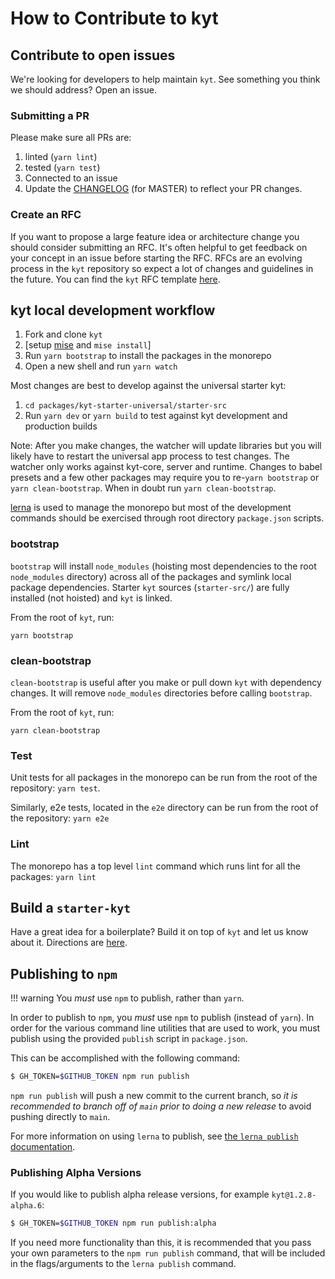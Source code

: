# How to Contribute to kyt

## Contribute to open issues

We're looking for developers to help maintain `kyt`.
See something you think we should address? Open an issue.

### Submitting a PR

Please make sure all PRs are:

1. linted (`yarn lint`)
1. tested (`yarn test`)
1. Connected to an issue
1. Update the [CHANGELOG](/CHANGELOG.md) (for MASTER) to reflect your PR changes.

### Create an RFC

If you want to propose a large feature idea or architecture change you should consider submitting an RFC. It's often helpful to get feedback on your concept in an issue before starting the RFC. RFCs are an evolving process in the `kyt` repository so expect a lot of changes and guidelines in the future. You can find the `kyt` RFC template [here](/rfc/template.md).

## kyt local development workflow

1. Fork and clone `kyt`
1. [setup [mise](https://mise.jdx.dev/) and `mise install`]
1. Run `yarn bootstrap` to install the packages in the monorepo
1. Open a new shell and run `yarn watch`

Most changes are best to develop against the universal starter kyt:

1. `cd packages/kyt-starter-universal/starter-src`
1. Run `yarn dev` or `yarn build` to test against kyt development and production builds

Note: After you make changes, the watcher will update libraries but you will likely have to restart the universal app process to test changes. The watcher only works against kyt-core, server and runtime. Changes to babel presets and a few other packages may require you to re-`yarn bootstrap` or `yarn clean-bootstrap`. When in doubt run `yarn clean-bootstrap`.

[lerna](https://github.com/lerna/lerna) is used to manage the monorepo but most of the development commands should be exercised through root directory `package.json` scripts.

### bootstrap

`bootstrap` will install `node_modules` (hoisting most dependencies to the root `node_modules` directory) across all of the packages and symlink local package dependencies. Starter `kyt` sources (`starter-src/`) are fully installed (not hoisted) and `kyt` is linked.

From the root of `kyt`, run:

`yarn bootstrap`

### clean-bootstrap

`clean-bootstrap` is useful after you make or pull down `kyt` with dependency changes. It will remove `node_modules` directories before calling `bootstrap`.

From the root of `kyt`, run:

`yarn clean-bootstrap`

### Test

Unit tests for all packages in the monorepo can be run from the root of the repository: `yarn test`.

Similarly, e2e tests, located in the `e2e` directory can be run from the root of the repository: `yarn e2e`

### Lint

The monorepo has a top level `lint` command which runs lint for all the packages: `yarn lint`

## Build a `starter-kyt`

Have a great idea for a boilerplate? Build it on top of `kyt` and let us know about it. Directions are [here](/docs/Starterkyts.md).

## Publishing to `npm`

!!! warning You _must_ use `npm` to publish, rather than `yarn`.

In order to publish to `npm`, you _must_ use `npm` to publish (instead of
`yarn`). In order for the various command line utilities that are used to work,
you must publish using the provided `publish` script in `package.json`.

This can be accomplished with the following command:

```sh
$ GH_TOKEN=$GITHUB_TOKEN npm run publish
```

`npm run publish` will push a new commit to the current branch, so _it is
recommended to branch off of `main` prior to doing a new release_ to avoid
pushing directly to `main`.

For more information on using `lerna` to publish, see [the `lerna publish`
documentation](https://github.com/lerna/lerna/tree/main/commands/publish#readme).

### Publishing Alpha Versions

If you would like to publish alpha release versions, for example `kyt@1.2.8-alpha.6`:

```sh
$ GH_TOKEN=$GITHUB_TOKEN npm run publish:alpha
```

If you need more functionality than this, it is recommended that you pass your
own parameters to the `npm run publish` command, that will be included in the
flags/arguments to the `lerna publish` command.

